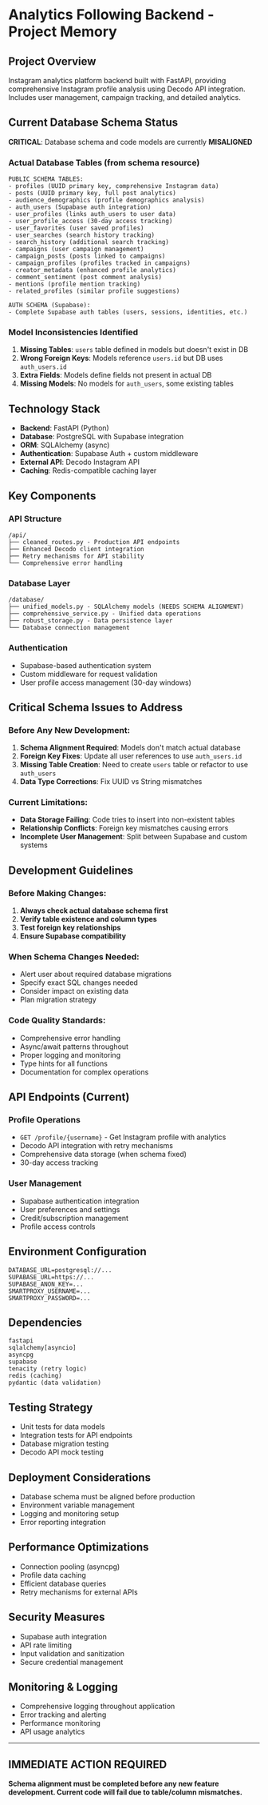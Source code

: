 # Analytics Following Backend - Project Memory

## Project Overview
Instagram analytics platform backend built with FastAPI, providing comprehensive Instagram profile analysis using Decodo API integration. Includes user management, campaign tracking, and detailed analytics.

## Current Database Schema Status
**CRITICAL**: Database schema and code models are currently **MISALIGNED**

### Actual Database Tables (from schema resource)
```
PUBLIC SCHEMA TABLES:
- profiles (UUID primary key, comprehensive Instagram data)
- posts (UUID primary key, full post analytics)
- audience_demographics (profile demographics analysis)
- auth_users (Supabase auth integration)
- user_profiles (links auth_users to user data)
- user_profile_access (30-day access tracking)
- user_favorites (user saved profiles)
- user_searches (search history tracking)
- search_history (additional search tracking)
- campaigns (user campaign management)
- campaign_posts (posts linked to campaigns)
- campaign_profiles (profiles tracked in campaigns)
- creator_metadata (enhanced profile analytics)
- comment_sentiment (post comment analysis)
- mentions (profile mention tracking)
- related_profiles (similar profile suggestions)

AUTH SCHEMA (Supabase):
- Complete Supabase auth tables (users, sessions, identities, etc.)
```

### Model Inconsistencies Identified
1. **Missing Tables**: `users` table defined in models but doesn't exist in DB
2. **Wrong Foreign Keys**: Models reference `users.id` but DB uses `auth_users.id`
3. **Extra Fields**: Models define fields not present in actual DB
4. **Missing Models**: No models for `auth_users`, some existing tables

## Technology Stack
- **Backend**: FastAPI (Python)
- **Database**: PostgreSQL with Supabase integration
- **ORM**: SQLAlchemy (async)
- **Authentication**: Supabase Auth + custom middleware
- **External API**: Decodo Instagram API
- **Caching**: Redis-compatible caching layer

## Key Components

### API Structure
```
/api/
├── cleaned_routes.py - Production API endpoints
├── Enhanced Decodo client integration
├── Retry mechanisms for API stability
└── Comprehensive error handling
```

### Database Layer
```
/database/
├── unified_models.py - SQLAlchemy models (NEEDS SCHEMA ALIGNMENT)
├── comprehensive_service.py - Unified data operations
├── robust_storage.py - Data persistence layer
└── Database connection management
```

### Authentication
- Supabase-based authentication system
- Custom middleware for request validation
- User profile access management (30-day windows)

## Critical Schema Issues to Address

### Before Any New Development:
1. **Schema Alignment Required**: Models don't match actual database
2. **Foreign Key Fixes**: Update all user references to use `auth_users.id`
3. **Missing Table Creation**: Need to create `users` table or refactor to use `auth_users`
4. **Data Type Corrections**: Fix UUID vs String mismatches

### Current Limitations:
- **Data Storage Failing**: Code tries to insert into non-existent tables
- **Relationship Conflicts**: Foreign key mismatches causing errors
- **Incomplete User Management**: Split between Supabase and custom systems

## Development Guidelines

### Before Making Changes:
1. **Always check actual database schema first**
2. **Verify table existence and column types**
3. **Test foreign key relationships**
4. **Ensure Supabase compatibility**

### When Schema Changes Needed:
- Alert user about required database migrations
- Specify exact SQL changes needed
- Consider impact on existing data
- Plan migration strategy

### Code Quality Standards:
- Comprehensive error handling
- Async/await patterns throughout
- Proper logging and monitoring
- Type hints for all functions
- Documentation for complex operations

## API Endpoints (Current)

### Profile Operations
- `GET /profile/{username}` - Get Instagram profile with analytics
- Decodo API integration with retry mechanisms
- Comprehensive data storage (when schema fixed)
- 30-day access tracking

### User Management
- Supabase authentication integration
- User preferences and settings
- Credit/subscription management
- Profile access controls

## Environment Configuration
```env
DATABASE_URL=postgresql://...
SUPABASE_URL=https://...
SUPABASE_ANON_KEY=...
SMARTPROXY_USERNAME=...
SMARTPROXY_PASSWORD=...
```

## Dependencies
```
fastapi
sqlalchemy[asyncio]
asyncpg
supabase
tenacity (retry logic)
redis (caching)
pydantic (data validation)
```

## Testing Strategy
- Unit tests for data models
- Integration tests for API endpoints
- Database migration testing
- Decodo API mock testing

## Deployment Considerations
- Database schema must be aligned before production
- Environment variable management
- Logging and monitoring setup
- Error reporting integration

## Performance Optimizations
- Connection pooling (asyncpg)
- Profile data caching
- Efficient database queries
- Retry mechanisms for external APIs

## Security Measures
- Supabase auth integration
- API rate limiting
- Input validation and sanitization
- Secure credential management

## Monitoring & Logging
- Comprehensive logging throughout application
- Error tracking and alerting
- Performance monitoring
- API usage analytics

---

## IMMEDIATE ACTION REQUIRED
**Schema alignment must be completed before any new feature development. Current code will fail due to table/column mismatches.**